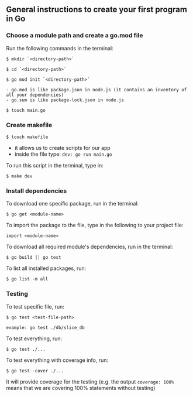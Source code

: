## General instructions to create your first program in Go

### Choose a module path and create a go.mod file

Run the following commands in the terminal:

```console
$ mkdir `<directory-path>`

$ cd `<directory-path>`

$ go mod init `<directory-path>`

- go.mod is like package.json in node.js (it contains an inventory of all your dependencies)
- go.sum is like package-lock.json in node.js

$ touch main.go
```

### Create makefile

```console
$ touch makefile 
```

- it allows us to create scripts for our app
- inside the file type: `dev: go run main.go`

To run this script in the terminal, type in: 

```console
$ make dev
```

### Install dependencies

To download one specific package, run in the terminal:

```console
$ go get <module-name>
```

To import the package to the file, type in the following to your project file:

```console
import <module-name>
```

To download all required module's dependencies, run in the terminal:

```console
$ go build || go test
```

To list all installed packages, run:

```console
$ go list -m all
```

### Testing

To test specific file, run:

```console
$ go test <test-file-path>

example: go test ./db/slice_db
```
To test everything, run:

```console
$ go test ./...
```

To test everything with coverage info, run:

```console
$ go test -cover ./...
```

It will provide coverage for the testing (e.g. the output `coverage: 100%` means that we are covering 100% statements without testing)